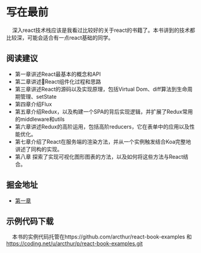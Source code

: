 # 写在最前

&nbsp;&nbsp;&nbsp;&nbsp;深入react技术栈应该是我看过比较好的关于react的书籍了。本书讲到的技术都比较深，可能会适合有一点react基础的同学。

## 阅读建议

 - 第一章讲述React最基本的概念和API
 - 第二章讲述React组件化过程和思路
 - 第三章讲述React的源码以及实现原理，包括Virtual Dom、diff算法到生命周期管理、setState
 - 第四章介绍Flux
 - 第五章介绍Redux，以及构建一个SPA的背后实现逻辑，并扩展了Redux常用的middleware和utils
 - 第六章讲述Redux的高阶运用，包括高阶reducers，它在表单中的应用以及性能优化。
 - 第七章介绍了React在服务端的渲染方法，并从一个实例触发结合Koa完整地讲述了同构的实现。
 - 第八章 探索了实现可视化图形图表的方法，以及如何将这些方法与React结合。

 ## 掘金地址
 - [第一章](https://juejin.im/post/5adc042ff265da0b78681895)

 ## 示例代码下载

&nbsp;&nbsp;&nbsp;&nbsp;本书的实例代码托管在https://github.com/arcthur/react-book-examples 和 https://coding.net/u/arcthur/p/react-book-examples.git